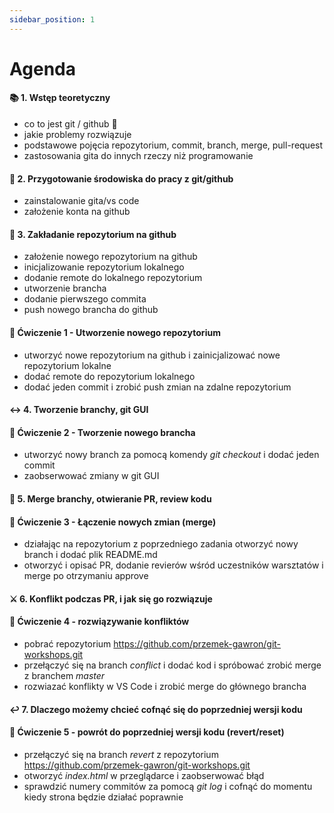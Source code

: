 ```yaml
---
sidebar_position: 1
---
```


# Agenda

#### :books: 1. **Wstęp teoretyczny** 
- co to jest git / github :thinking:
- jakie problemy rozwiązuje
- podstawowe pojęcia repozytorium, commit, branch, merge, pull-request
- zastosowania gita do innych rzeczy niż programowanie

#### :wrench: 2. Przygotowanie środowiska do pracy z git/github
- zainstalowanie gita/vs code
- założenie konta na github

#### :file_folder: 3. Zakładanie repozytorium na github 
- założenie nowego repozytorium na github 
- inicjalizowanie repozytorium lokalnego
- dodanie remote do lokalnego repozytorium 
- utworzenie brancha
- dodanie pierwszego commita
- push nowego brancha do github


#### :pencil: Ćwiczenie 1 - Utworzenie nowego repozytorium 
- utworzyć nowe repozytorium na github i zainicjalizować nowe repozytorium lokalne
- dodać remote do repozytorium lokalnego
- dodać jeden commit i zrobić push zmian na zdalne repozytorium

#### :left_right_arrow: 4. Tworzenie branchy, git GUI
#### :pencil: Ćwiczenie 2 - Tworzenie nowego brancha 
- utworzyć nowy branch za pomocą komendy *git checkout* i dodać jeden commit
- zaobserwować zmiany w git GUI

#### :twisted_rightwards_arrows: 5. Merge branchy, otwieranie PR, review kodu
#### :pencil: Ćwiczenie 3 - Łączenie nowych zmian (merge) 
- działając na repozytorium z poprzedniego zadania otworzyć nowy branch i dodać plik README.md
- otworzyć i opisać PR, dodanie revierów wśród uczestników warsztatów i merge po otrzymaniu approve


#### :crossed_swords: 6. Konflikt podczas PR, i jak się go rozwiązuje
#### :pencil: Ćwiczenie 4 - rozwiązywanie konfliktów 
- pobrać repozytorium https://github.com/przemek-gawron/git-workshops.git 
- przełączyć się na branch *conflict* i dodać kod i spróbować zrobić merge z branchem *master* 
- rozwiazać konflikty w VS Code i zrobić merge do głównego brancha 


#### :leftwards_arrow_with_hook: 7. Dlaczego możemy chcieć cofnąć się do poprzedniej wersji kodu
#### :pencil: Ćwiczenie 5 - powrót do poprzedniej wersji kodu (revert/reset) 
- przełączyć się na branch *revert* z repozytorium https://github.com/przemek-gawron/git-workshops.git
- otworzyć *index.html* w przeglądarce i zaobserwować błąd
- sprawdzić numery commitów za pomocą *git log* i cofnąć do momentu kiedy strona będzie działać poprawnie 

